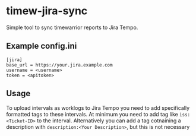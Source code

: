 # timew-jira-sync

Simple tool to sync timewarrior reports to Jira Tempo.

## Example config.ini

```
[jira]
base_url = https://your.jira.example.com
username = <username>
token = <apitoken>
```

## Usage

To upload intervals as worklogs to Jira Tempo you need to add specifically
formatted tags to these intervals. At minimum you need to add tag like
`iss:<Ticket-ID>` to the interval. Alternatively you can add a tag cotnaining
a description with `description:<Your Description>`, but this is not necessary
